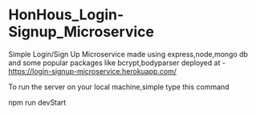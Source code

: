 # HonHous_Login-Signup_Microservice

Simple Login/Sign Up Microservice made using express,node,mongo db and some popular packages like bcrypt,bodyparser
deployed at - https://login-signup-microservice.herokuapp.com/

To run the server on your local machine,simple type this command

npm run devStart

